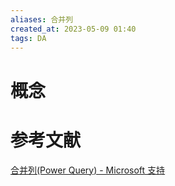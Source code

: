 ```yaml
---
aliases: 合并列
created_at: 2023-05-09 01:40
tags: DA
---
```


# 概念


# 参考文献

[合并列(Power Query) - Microsoft 支持](https://support.microsoft.com/zh-cn/office/%E5%B0%86%E5%88%97-power-query-80ec9e1e-1eb6-4048-b500-d5d42d9f0a8d)